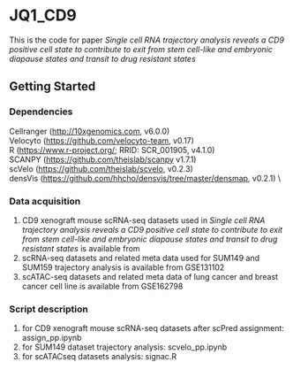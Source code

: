 # JQ1_CD9
This is the code for paper
_Single cell RNA trajectory analysis reveals a CD9 positive cell state to contribute to exit from stem cell-like and embryonic diapause states and transit to drug resistant states_
## Getting Started
### Dependencies
Cellranger (http://10xgenomics.com, v6.0.0) \
Velocyto (https://github.com/velocyto-team, v0.17) \
R (https://www.r-project.org/; RRID: SCR_001905, v4.1.0)  \
SCANPY (https://github.com/theislab/scanpy v1.7.1)  \
scVelo (https://github.com/theislab/scvelo, v0.2.3)  \
densVis (https://github.com/hhcho/densvis/tree/master/densmap, v0.2.1)  \
### Data acquisition
1. CD9 xenograft mouse scRNA-seq datasets used in _Single cell RNA trajectory analysis reveals a CD9 positive cell state to contribute to exit from stem cell-like and embryonic diapause states and transit to drug resistant states_ is available from  
2. scRNA-seq datasets and related meta data used for SUM149 and SUM159 trajectory analysis is available from GSE131102
3. scATAC-seq datasets and related meta data of lung cancer and breast cancer cell line is available from GSE162798
### Script description
1. for CD9 xenograft mouse scRNA-seq datasets after scPred assignment: assign_pp.ipynb
2. for SUM149 dataset trajectory analysis: scvelo_pp.ipynb
3. for scATACseq datasets analysis: signac.R
